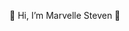 👋 Hi, I’m Marvelle Steven 👋


<!---
MarvelleNewcastle/MarvelleNewcastle is a ✨ special ✨ repository because its `README.md` (this file) appears on your GitHub profile.
You can click the Preview link to take a look at your changes.
--->
